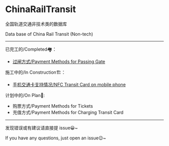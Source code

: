 # ChinaRailTransit
全国轨道交通非技术类的数据库

Data base of China Rail Transit (Non-tech)

---
已完工的/Completed🏘：
- [过闸方式/Payment Methods for Passing Gate](https://github.com/Ivysauro/ChinaRailTransit/blob/master/data/Payment%20Methods(Part%201).md)

施工中的/In Construction🏗：
- [手机交通卡支持情况/NFC Transit Card on mobile phone](https://github.com/Ivysauro/ChinaRailTransit/blob/master/data/NFC%20Transit%20Card.md)

计划中的/On Plan📝:
- 购票方式/Payment Methods for Tickets
- 充值方式/Payment Methods for Charging Transit Card


---
发现错误或有建议请直接提 issue😀~

If you have any questions, just open an issue😉~
